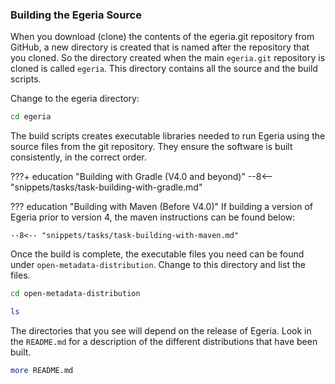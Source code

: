 <!-- SPDX-License-Identifier: CC-BY-4.0 -->
<!-- Copyright Contributors to the ODPi Egeria project. -->

### Building the Egeria Source

When you download (clone) the contents of the egeria.git repository from GitHub, a new directory is created that is named after the repository that you cloned. So the directory created when the main `egeria.git` repository is cloned is called `egeria`.  This directory contains all the source and the build scripts.

Change to the egeria directory:
```bash
cd egeria
```
The build scripts creates executable libraries needed to run Egeria using the source files from the git repository. They ensure the software is built consistently, in the correct order.

???+ education "Building with Gradle (V4.0 and beyond)"
    --8<-- "snippets/tasks/task-building-with-gradle.md"

??? education "Building with Maven (Before V4.0)"
    If building a version of Egeria prior to version 4, the maven instructions can be found below:

    --8<-- "snippets/tasks/task-building-with-maven.md"

Once the build is complete, the executable files you need can be found under `open-metadata-distribution`.  Change to this directory and list the files.

```bash
cd open-metadata-distribution
```
```bash
ls
```

The directories that you see will depend on the release of Egeria.  Look in the `README.md` for a description of the different distributions that have been built.

```bash
more README.md  
```


